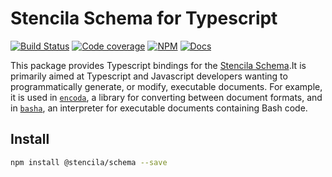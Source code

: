 # Stencila Schema for Typescript

[![Build Status](https://dev.azure.com/stencila/stencila/_apis/build/status/stencila.schema?branchName=master)](https://dev.azure.com/stencila/stencila/_build/latest?definitionId=9&branchName=master)
[![Code coverage](https://badger.nokome.now.sh/codecov-folder/stencila/schema/ts)](https://codecov.io/gh/stencila/schema/tree/master/ts)
[![NPM](https://img.shields.io/npm/v/@stencila/schema.svg?style=flat)](https://www.npmjs.com/package/@stencila/schema)
[![Docs](https://img.shields.io/badge/docs-latest-blue.svg)](https://stencila.github.io/schema/ts/docs)

This package provides Typescript bindings for the [Stencila Schema](https://schema.stenci.la).It is primarily aimed at Typescript and Javascript developers wanting to programmatically generate, or modify, executable documents. For example, it is used in [`encoda`](https://github.com/stencila/encoda), a library for converting between document formats, and in [`basha`](https://github.com/stencila/pyla), an interpreter for executable documents containing Bash code.

## Install

```bash
npm install @stencila/schema --save
```

